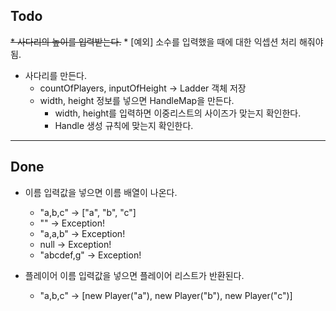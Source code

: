 ## Todo
~~* 사다리의 높이를 입력받는다.~~
    * [예외] 소수를 입력했을 때에 대한 익셉션 처리 해줘야 됨.

* 사다리를 만든다.
    * countOfPlayers, inputOfHeight -> Ladder 객체 저장
    * width, height 정보를 넣으면 HandleMap을 만든다.
        * width, height를 입력하면 이중리스트의 사이즈가 맞는지 확인한다.
        * Handle 생성 규칙에 맞는지 확인한다.

---
## Done
* 이름 입력값을 넣으면 이름 배열이 나온다.
    * "a,b,c" -> ["a", "b", "c"]
    * "" -> Exception!
    * "a,a,b" -> Exception!
    * null -> Exception!
    * "abcdef,g" -> Exception!

* 플레이어 이름 입력값을 넣으면 플레이어 리스트가 반환된다.
    * "a,b,c" -> [new Player("a"), new Player("b"), new Player("c")]